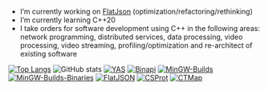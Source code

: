 - I’m currently working on [FlatJson](https://github.com/nixman/flatjson) (optimization/refactoring/rethinking)
- I’m currently learning C++20
- I take orders for software development using C++ in the following areas: network programming, distributed services, data processing, video processing, video streaming, profiling/optimization and re-architect of existing software

[![Top Langs](https://github-readme-stats.vercel.app/api/top-langs/?username=nixman)](https://github.com/nixman/github-readme-stats)
![GitHub stats](https://github-readme-stats.vercel.app/api?username=nixman&show_icons=true&theme=transparent)
[![YAS](https://github-readme-stats.vercel.app/api/pin/?username=nixman&repo=yas)](https://github.com/nixman/yas)
[![Binapi](https://github-readme-stats.vercel.app/api/pin/?username=nixman&repo=binapi)](https://github.com/nixman/binapi)
[![MinGW-Builds](https://github-readme-stats.vercel.app/api/pin/?username=nixman&repo=mingw-builds)](https://github.com/nixman/mingw-builds)
[![MinGW-Builds-Binaries](https://github-readme-stats.vercel.app/api/pin/?username=nixman&repo=mingw-builds-binaries)](https://github.com/nixman/mingw-builds-binaries)
[![FlatJSON](https://github-readme-stats.vercel.app/api/pin/?username=nixman&repo=flatjson)](https://github.com/nixman/flatjson)
[![CSProt](https://github-readme-stats.vercel.app/api/pin/?username=nixman&repo=csprot)](https://github.com/nixman/csprot)
[![CTMap](https://github-readme-stats.vercel.app/api/pin/?username=nixman&repo=ctmap)](https://github.com/nixman/ctmap)
